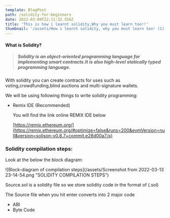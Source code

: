 ```yaml
---
template: BlogPost
path: /solidity-for-beginners
date: 2022-03-09T22:11:32.556Z
title: 'This is how i learnt solidity,Why you must learn too!!'
thumbnail: '/assets/How i learnt solidity, why you must learn too! (1).png'
---
```

#### **What is Solidity?**

> ##### Solidity is an object-oriented programming language for implementing smart contracts.It is also high-level statically typed programming language.

With solidity you can create contracts for uses such as voting,crowdfunding,blind auctions and multi-signature wallets.

We will be using following things to write solidity programming:

* Remix IDE (Recommended)

  You will find the link online REMIX IDE below

  [https://remix.ethereum.org/](https://remix.ethereum.org/#optimize=false&runs=200&evmVersion=null&version=soljson-v0.8.7+commit.e28d00a7.js)

### Solidity compilation steps:

Look at the below the block diagram:

![Block-diagram of compilation steps](/assets/Screenshot from 2022-03-13 23-14-54.png "SOLIDITY COMPILATION STEPS")

Source.sol is a solidity file so we store solidity code in the format of (.sol)

The Source file when you hit enter converts into 2 major code

* ABI
* Byte Code

